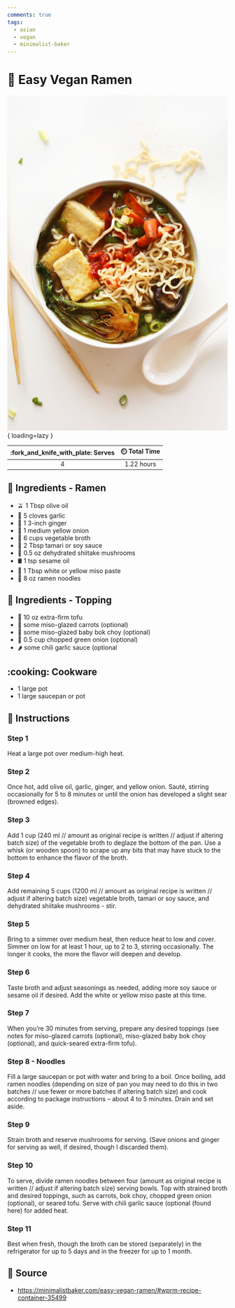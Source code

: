 ```yaml
---
comments: true
tags:
  - asian
  - vegan
  - minimalist-baker
---
```

# :ramen: Easy Vegan Ramen

![Easy Vegan Ramen](../assets/images/easy-vegan-ramen.jpg){ loading=lazy }

| :fork_and_knife_with_plate: Serves | :timer_clock: Total Time |
|:----------------------------------:|:-----------------------: |
| 4 | 1.22 hours |

## :salt: Ingredients - Ramen

- :olive: 1 Tbsp olive oil
- :garlic: 5 cloves garlic
- :sweet_potato: 1 3-inch ginger
- :onion: 1 medium yellow onion
- :stew: 6 cups vegetable broth
- :sake: 2 Tbsp tamari or soy sauce
- :mushroom: 0.5 oz dehydrated shiitake mushrooms
- :oil_drum: 1 tsp sesame oil
- :ramen: 1 Tbsp white or yellow miso paste
- :ramen: 8 oz ramen noodles

## :salt: Ingredients - Topping

- :butter: 10 oz extra-firm tofu
- :carrot: some miso-glazed carrots (optional)
- :leafy_green: some miso-glazed baby bok choy (optional)
- :seedling: 0.5 cup chopped green onion (optional)
- :hot_pepper: some chili garlic sauce (optional

## :cooking: Cookware

- 1 large pot
- 1 large saucepan or pot

## :pencil: Instructions

### Step 1

Heat a large pot over medium-high heat.

### Step 2

Once hot, add olive oil, garlic, ginger, and yellow onion. Sauté, stirring occasionally for 5 to 8 minutes or until the
onion has developed a slight sear (browned edges).

### Step 3

Add 1 cup (240 ml // amount as original recipe is written // adjust if altering batch size) of the vegetable broth to
deglaze the bottom of the pan. Use a whisk (or wooden spoon) to scrape up any bits that may have stuck to the bottom to
enhance the flavor of the broth.

### Step 4

Add remaining 5 cups (1200 ml // amount as original recipe is written // adjust if altering batch size) vegetable broth,
tamari or soy sauce, and dehydrated shiitake mushrooms - stir.

### Step 5

Bring to a simmer over medium heat, then reduce heat to low and cover. Simmer on low for at least 1 hour, up to 2 to 3,
stirring occasionally. The longer it cooks, the more the flavor will deepen and develop.

### Step 6

Taste broth and adjust seasonings as needed, adding more soy sauce or sesame oil if desired. Add the white or yellow
miso paste at this time.

### Step 7

When you’re 30 minutes from serving, prepare any desired toppings (see notes for miso-glazed carrots (optional),
miso-glazed baby bok choy (optional), and quick-seared extra-firm tofu).

### Step 8 - Noodles

Fill a large saucepan or pot with water and bring to a boil. Once boiling, add ramen noodles (depending on size
of pan you may need to do this in two batches // use fewer or more batches if altering batch size) and cook according to
package instructions – about 4 to 5 minutes. Drain and set aside.

### Step 9

Strain broth and reserve mushrooms for serving. (Save onions and ginger for serving as well, if desired, though I
discarded them).

### Step 10

To serve, divide ramen noodles between four (amount as original recipe is written // adjust if altering batch size)
serving bowls. Top with strained broth and desired toppings, such as carrots, bok choy, chopped green onion (optional),
or seared tofu. Serve with chili garlic sauce (optional (found here) for added heat.

### Step 11

Best when fresh, though the broth can be stored (separately) in the refrigerator for up to 5 days and in the freezer for
up to 1 month.

## :link: Source

- <https://minimalistbaker.com/easy-vegan-ramen/#wprm-recipe-container-35499>
